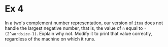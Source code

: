 # Ex 4

In a two's complement number representation, our version of `itoa` does not
handle the largest negative number, that is, the value of `n` equal to `-(2^wordsize-1)`. Explain why not.
Modify it to print that value correctly, regardless of the machine on which it runs. 
